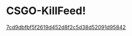 # CSGO-KillFeed!

[7cd9dbfbf5f2619d452d8f2c5d38d52091d95842](https://user-images.githubusercontent.com/84291747/118412720-da161b00-b69b-11eb-9a82-0d1ec0be87d2.png)

